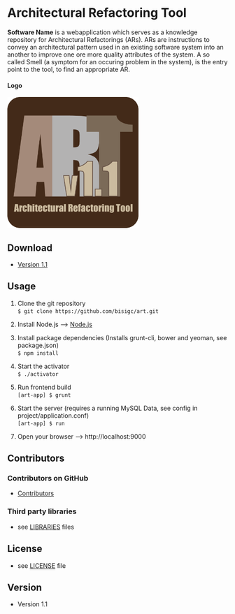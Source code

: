 Architectural Refactoring Tool
======
**Software Name** is a webapplication which serves as a knowledge repository for Architectural Refactorings (ARs). ARs are instructions to convey an architectural pattern used in an existing software system into an another to improve one ore more quality attributes of the system. A so called Smell (a symptom for an occuring problem in the system), is the entry point to the tool, to find an appropriate AR.

#### Logo
<img src="https://github.com/bisigc/art/blob/master/ui/app/images/ART_Logo.png" alt="Logo Architectural Refactoring Tool" width="300px" height="300px">

## Download
* [Version 1.1](https://github.com/bisigc/art/archive/master.zip)

## Usage
1. Clone the git repository  
```$ git clone https://github.com/bisigc/art.git```

2. Install Node.js --> [Node.js](https://nodejs.org)

3. Install package dependencies (Installs grunt-cli, bower and yeoman, see package.json)  
```$ npm install```

4. Start the activator  
```$ ./activator```

5. Run frontend build  
```[art-app] $ grunt```

6. Start the server (requires a running MySQL Data, see config in project/application.conf)  
```[art-app] $ run```

7. Open your browser --> http://localhost:9000

## Contributors

### Contributors on GitHub
* [Contributors](https://github.com/bisigc/art/graphs/contributors)

### Third party libraries
* see [LIBRARIES](https://github.com/bisigc/art/blob/master/LIBRARIES.md) files

## License 
* see [LICENSE](https://github.com/bisigc/art/blob/master/LICENSE.md) file

## Version 
* Version 1.1

